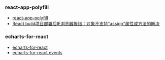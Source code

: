 ### react-app-polyfill
- [react-app-polyfill](https://www.npmjs.com/package/react-app-polyfill)
- [React build项目部署后IE浏览器报错：对象不支持"assign"属性或方法的解决](https://www.w3h5.com/post/424.html)

### echarts-for-react
- [echarts-for-react](https://github.com/hustcc/echarts-for-react)
- [echarts-for-react events](https://git.hust.cc/echarts-for-react/#/echarts/events?_k=hb6rba)